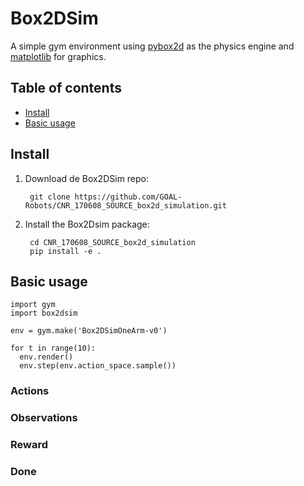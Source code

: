 # Box2DSim

A simple gym environment using [pybox2d](https://github.com/pybox2d/pybox2d/wiki/manual) as the physics engine and [matplotlib](https://matplotlib.org/) for graphics.

## Table of contents
* [Install](#install)
* [Basic usage](#basic-usage)

## Install

1. Download de Box2DSim repo:

        git clone https://github.com/GOAL-Robots/CNR_170608_SOURCE_box2d_simulation.git

2. Install the Box2Dsim package:

        cd CNR_170608_SOURCE_box2d_simulation
        pip install -e .

## Basic usage
    import gym
    import box2dsim

    env = gym.make('Box2DSimOneArm-v0')

    for t in range(10):  
      env.render()
      env.step(env.action_space.sample())

### Actions
### Observations
### Reward
### Done
